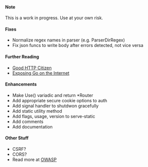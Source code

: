 #### Note
This is a work in progress.  Use at your own risk.

#### Fixes
- Normalize regex names in parser (e.g. ParserDirRegex)
- Fix json funcs to write body after errors detected, not vice versa

#### Further Reading
- [Good HTTP Citizen][1]
- [Exposing Go on the Internet][2]

#### Enhancements
- Make Use() variadic and return \*Router
- Add appropriate secure cookie options to auth
- Add signal handler to shutdwon gracefully
- Add static utility method
- Add flags, usage, version to serve-static
- Add comments
- Add documentation

#### Other Stuff
- CSRF?
- CORS?
- Read more at [OWASP][3]

[1]: https://blog.devgenius.io/writing-custom-http-servers-as-good-goolang-citizens-ea6b2ebfc05f
[2]: https://blog.gopheracademy.com/advent-2016/exposing-go-on-the-internet/
[3]: https://cheatsheetseries.owasp.org/
